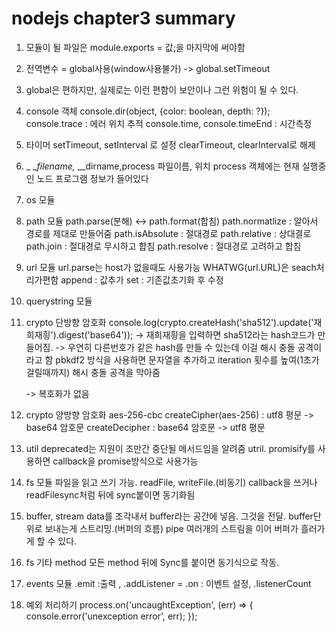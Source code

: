 # nodejs chapter3 summary
1. 모듈이 될 파일은 module.exports = 값;을 마지막에 써야함
2. 전역변수 = global사용(window사용불가) -> global.setTimeout
3. global은 편하지만, 실제로는 이런 편함이 보안이나 그런 위험이 될 수 있다.
4. console 객체
	console.dir(object, {color: boolean, depth: ?});
    console.trace : 에러 위치 추적
    console.time, console.timeEnd : 시간측정
5. 타이머
	setTimeout, setInterval 로 설정
    clearTimeout, clearInterval로 해제
6. _ __filename,_ __dirname,process
	파일이름, 위치
    process 객체에는 현재 실행중인 노드 프로그램 정보가 들어있다
7. os 모듈
8. path 모듈
	path.parse(분해) <-> path.format(합침)
    path.normatlize : 알아서 경로를 제대로 만들어줌
    path.isAbsolute : 절대경로 
    path.relative : 상대결로
    path.join : 절대경로 무시하고 합침
    path.resolve : 절대경로 고려하고 합침
    
9. url 모듈
	url.parse는 host가 없을때도 사용가능
    WHATWG(url.URL)은 seach처리가편함
    append : 값추가
    set : 기존값초기화 후 수정

10. querystring 모듈
11. crypto 단방향 암호화 console.log(crypto.createHash('sha512').update('재희재힁').digest('base64'));
-> 재희재힁을 입력하면 sha512라는 hash코드가 만들어짐.
-> 우연히 다른번호가 같은 hash를 만들 수 있는데 이걸 해시 충돌 공격이라고 함
pbkdf2 방식을 사용하면 문자열을 추가하고 iteration 횟수를 높여(1초가 걸릴때까지) 해시 충돌 공격을 막아줌

	-> 복호화가 없음

12. crypto 양방향 암호화
	aes-256-cbc
    createCipher(aes-256) : utf8 평문 -> base64 암호문
    createDecipher : base64 암호문 -> utf8 평문

13. util
	deprecated는 지원이 조만간 중단될 메서드임을 알려줌
	utril. promisify를 사용하면 callback을 promise방식으로 사용가능
    
14. fs 모듈
	파일을 읽고 쓰기 가능. readFile, writeFile.(비동기)
    callback을 쓰거나 readFilesync처럼 뒤에 sync붙이면 동기화됨
15. buffer, stream
	data를 조각내서 buffer라는 공간에 넣음. 그것을 전달.
    buffer단위로 보내는게 스트리밍.(버퍼의 흐름)
    pipe
    여러개의 스트림을 이어 버퍼가 흘러가게 할 수 있다.

16. fs 기타 method
	모든 method 뒤에 Sync를 붙이면 동기식으로 작동.

17. events 모듈
	.emit :출력 , .addListener = .on : 이벤트 설정,
    .listenerCount

18. 예외 처리하기
	process.on('uncaughtException', (err) => {
    console.error('unexception error', err);
    });